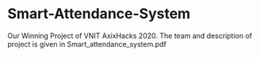 # Smart-Attendance-System
Our Winning Project of VNIT AxixHacks 2020.
The team and description of project is given in Smart_attendance_system.pdf 
